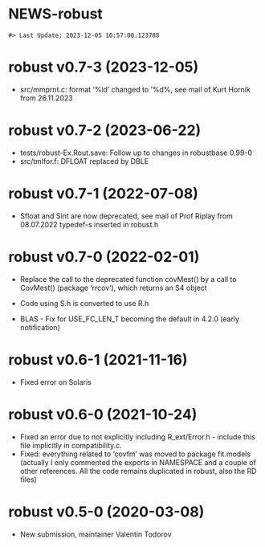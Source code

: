 NEWS-robust
================

<!-- NEWS.md is generated from NEWS.Rmd. Please edit that file -->

    #> Last Update: 2023-12-05 10:57:00.123788

# robust v0.7-3 (2023-12-05)

- src/mmprnt.c: format ‘%ld’ changed to ’%d%, see mail of Kurt Hornik
  from 26.11.2023

# robust v0.7-2 (2023-06-22)

- tests/robust-Ex.Rout.save: Follow up to changes in robustbase 0.99-0
- src/tmlfor.f: DFLOAT replaced by DBLE

# robust v0.7-1 (2022-07-08)

- Sfloat and Sint are now deprecated, see mail of Prof Riplay from
  08.07.2022 typedef-s inserted in robust.h

# robust v0.7-0 (2022-02-01)

- Replace the call to the deprecated function covMest() by a call to
  CovMest() (package ‘rrcov’), which returns an S4 object

- Code using S.h is converted to use R.h

- BLAS - Fix for USE_FC_LEN_T becoming the default in 4.2.0 (early
  notification)

# robust v0.6-1 (2021-11-16)

- Fixed error on Solaris

# robust v0.6-0 (2021-10-24)

- Fixed an error due to not explicitly including R_ext/Error.h - include
  this file implicitly in compatibility.c.
- Fixed: everything related to ‘covfm’ was moved to package fit.models
  (actually I only commented the exports in NAMESPACE and a couple of
  other references. All the code remains duplicated in robust, also the
  RD files)

# robust v0.5-0 (2020-03-08)

- New submission, maintainer Valentin Todorov
